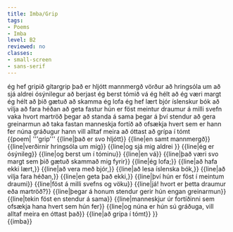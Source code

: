 ```yaml
---
title: Imba/Grip
tags:
- Poems
- Imba
level: B2
reviewed: no
classes:
- small-screen
- sans-serif
---
```

<vocabulary>
ég hef gripið
gítargrip
það er hljótt
mannmergð
vörður
að hringsóla um
að sjá
aldrei
ósýnilegur
að berjast
ég berst
tómið
vá
ég hélt að ég væri
margt
ég hélt að þið gætuð
að skamma
ég lofa
ég hef lært
bjór
íslenskur
bók
að vilja
að fara
héðan
að geta
fastur
hún er föst
meintur
draumur
á milli
svefn
vaka
hvort
martröð
þegar
að standa á sama
þegar á því stendur
að gera greinarmun
að taka fastan
manneskja
fortíð
að ofsækja
hvert sem er
hann fer
núna
gráðugur
hann vill
alltaf
meira
að óttast
að grípa í tómt
</vocabulary>

<Book>
  <div class="sans-serif">
{{poem|
'''grip'''
{{line|það er svo hljótt}}
{{line|en samt mannmergð}}
{{line|verðirnir hringsóla um mig}}
{{line|og sjá mig aldrei }}
{{line|ég er ósýnileg}}
{{line|og berst um í tóminu}}
{{line|en vá}}
{{line|það væri svo margt sem þið gætuð skammað mig fyrir}}
{{line|ég lofa;}}
{{line|að hafa ekki lært,}}
{{line|að vera með bjór,}}
{{line|að lesa íslenska bók,}}
{{line|að vilja fara héðan,}}
{{line|en geta það ekki,}}
{{line|því hún er föst í meintum draumi}}
{{line|föst á milli svefns og vöku}}
{{line|já! hvort er þetta draumur eða martröð?}}
{{line|þegar á honum stendur gerir hún engan greinarmun}}
{{line|tekin föst en stendur á sama}}<!-- TODO ömurlega gert -->
{{line|manneskjur úr fortíðinni sem ofsækja hana hvert sem hún fer}}
{{line|og núna er hún sú gráðuga, vill alltaf meira en óttast það}}
{{line|að grípa í tómt}}
}}

  </div>
</Book>
{{imba}}
